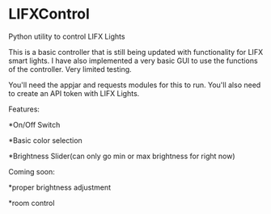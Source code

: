 # LIFXControl
Python utility to control LIFX Lights

This is a basic controller that is still being updated with functionality for LIFX smart lights. I have also implemented a very basic GUI
to use the functions of the controller. Very limited testing. 

You'll need the appjar and requests modules for this to run. You'll also need to create an API token with LIFX Lights.

Features:

*On/Off Switch

*Basic color selection

*Brightness Slider(can only go min or max brightness for right now)

Coming soon:

*proper brightness adjustment

*room control